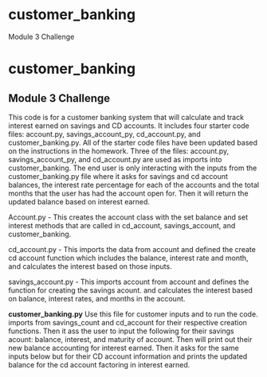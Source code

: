 # customer_banking
Module 3 Challenge 
# customer_banking

## Module 3 Challenge

This code is for a customer banking system that will calculate and track interest earned on savings and CD accounts. It includes four starter code files: account.py, savings_account_py, cd_account.py, and customer_banking.py. All of the starter code files have been updated based on the instructions in the homework. Three of the files: account.py, savings_account_py, and cd_account.py are used as imports into customer_banking. The end user is only interacting with the inputs from the customer_banking.py file where it asks for savings and cd account balances, the interest rate percentage for each of the accounts and the total months that the user has had the account open for. Then it will return the updated balance based on interest earned. 

Account.py - This creates the account class with the set balance and set interest methods that are called in cd_account, savings_account, and customer_banking. 

cd_account.py - This imports the data from account and defined the create cd account function which includes the balance, interest rate and month, and calculates the interest based on those inputs. 

savings_account.py - This imports account from account and defines the function for creating the savings acount. and calculates the interest based on balance, interest rates, and months in the account. 

**customer_banking.py** Use this file for customer inputs and to run the code. imports from savings_count and cd_account for their respective creation functions. Then it ass the user to input the following for their savings acount: balance, interest, and maturity of account. Then will print out their new balance accounting for interest earned. Then it asks for the same inputs below but for their CD account information and prints the updated balance for the cd account factoring in interest earned.  


